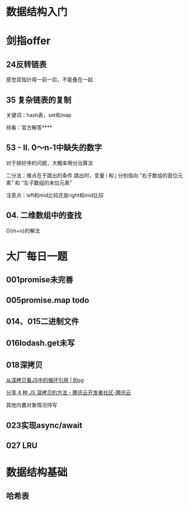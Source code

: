 # 数据结构入门

# 

# 剑指offer

## 24反转链表

感觉双指针得一前一后，不能叠在一起

## 35 复杂链表的复制

关键词：hash表，set和map

待看：官方解答****

## 53 - II. 0～n-1中缺失的数字

对于排好序的问题，大概率用分治算法

二分法：难点在于跳出的条件
跳出时，变量 i 和 j 分别指向 “右子数组的首位元素” 和 “左子数组的末位元素”

注意点：left和mid比较还是right和mid比较

## 04. 二维数组中的查找

O(m+n)的解法

# 大厂每日一题

## 001promise未完善

## 005promise.map todo

## 014、015二进制文件

## 016lodash.get未写

## 018深拷贝

[从深拷贝看JS中的循环引用 | Blog](https://underglaze-blue.github.io/blog/pages/831fd5/)

[分享 4 种 JS 深拷贝的方法 - 腾讯云开发者社区-腾讯云](https://cloud.tencent.com/developer/article/2019581)

其他内置对象情况待写

## 023实现async/await

## 027 LRU

# 数据结构基础

## 哈希表

